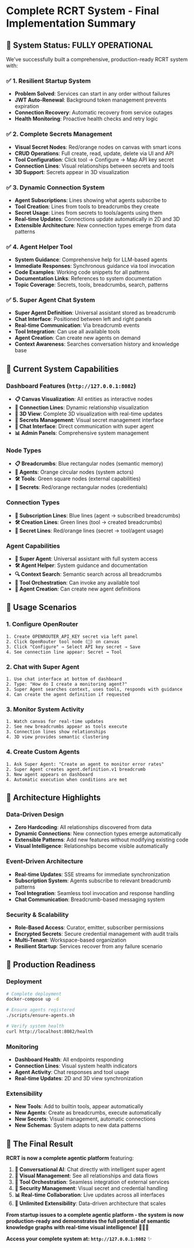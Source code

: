 # Complete RCRT System - Final Implementation Summary

## 🎉 **System Status: FULLY OPERATIONAL**

We've successfully built a comprehensive, production-ready RCRT system with:

### ✅ **1. Resilient Startup System**
- **Problem Solved**: Services can start in any order without failures
- **JWT Auto-Renewal**: Background token management prevents expiration
- **Connection Recovery**: Automatic recovery from service outages
- **Health Monitoring**: Proactive health checks and retry logic

### ✅ **2. Complete Secrets Management**
- **Visual Secret Nodes**: Red/orange nodes on canvas with smart icons
- **CRUD Operations**: Full create, read, update, delete via UI and API
- **Tool Configuration**: Click tool → Configure → Map API key secret
- **Connection Lines**: Visual relationships between secrets and tools
- **3D Support**: Secrets appear in 3D visualization

### ✅ **3. Dynamic Connection System**
- **Agent Subscriptions**: Lines showing what agents subscribe to
- **Tool Creation**: Lines from tools to breadcrumbs they create
- **Secret Usage**: Lines from secrets to tools/agents using them
- **Real-time Updates**: Connections update automatically in 2D and 3D
- **Extensible Architecture**: New connection types emerge from data patterns

### ✅ **4. Agent Helper Tool**
- **System Guidance**: Comprehensive help for LLM-based agents
- **Immediate Responses**: Synchronous guidance via tool invocation
- **Code Examples**: Working code snippets for all patterns
- **Documentation Links**: References to system documentation
- **Topic Coverage**: Secrets, tools, breadcrumbs, search, patterns

### ✅ **5. Super Agent Chat System**
- **Super Agent Definition**: Universal assistant stored as breadcrumb
- **Chat Interface**: Positioned between left and right panels
- **Real-time Communication**: Via breadcrumb events
- **Tool Integration**: Can use all available tools
- **Agent Creation**: Can create new agents on demand
- **Context Awareness**: Searches conversation history and knowledge base

## 🎯 **Current System Capabilities**

### **Dashboard Features** (`http://127.0.0.1:8082`)
- **📋 Canvas Visualization**: All entities as interactive nodes
- **🔗 Connection Lines**: Dynamic relationship visualization
- **🎲 3D View**: Complete 3D visualization with real-time updates
- **🔐 Secrets Management**: Visual secret management interface
- **💬 Chat Interface**: Direct communication with super agent
- **📊 Admin Panels**: Comprehensive system management

### **Node Types**
- **📋 Breadcrumbs**: Blue rectangular nodes (semantic memory)
- **🤖 Agents**: Orange circular nodes (system actors)
- **🛠️ Tools**: Green square nodes (external capabilities)
- **🔐 Secrets**: Red/orange rectangular nodes (credentials)

### **Connection Types**
- **📡 Subscription Lines**: Blue lines (agent → subscribed breadcrumbs)
- **🛠️ Creation Lines**: Green lines (tool → created breadcrumbs)
- **🔐 Secret Lines**: Red/orange lines (secret → tool/agent usage)

### **Agent Capabilities**
- **🧠 Super Agent**: Universal assistant with full system access
- **🛠️ Agent Helper**: System guidance and documentation
- **🔍 Context Search**: Semantic search across all breadcrumbs
- **🔧 Tool Orchestration**: Can invoke any available tool
- **🤖 Agent Creation**: Can create new agent definitions

## 🚀 **Usage Scenarios**

### **1. Configure OpenRouter**
```
1. Create OPENROUTER_API_KEY secret via left panel
2. Click OpenRouter tool node (🧠) on canvas
3. Click "Configure" → Select API key secret → Save
4. See connection line appear: Secret → Tool
```

### **2. Chat with Super Agent**
```
1. Use chat interface at bottom of dashboard
2. Type: "How do I create a monitoring agent?"
3. Super Agent searches context, uses tools, responds with guidance
4. Can create the agent definition if requested
```

### **3. Monitor System Activity**
```
1. Watch canvas for real-time updates
2. See new breadcrumbs appear as tools execute
3. Connection lines show relationships
4. 3D view provides semantic clustering
```

### **4. Create Custom Agents**
```
1. Ask Super Agent: "Create an agent to monitor error rates"
2. Super Agent creates agent.definition.v1 breadcrumb
3. New agent appears on dashboard
4. Automatic execution when conditions are met
```

## 🔧 **Architecture Highlights**

### **Data-Driven Design**
- **Zero Hardcoding**: All relationships discovered from data
- **Dynamic Connections**: New connection types emerge automatically
- **Extensible Patterns**: Add new features without modifying existing code
- **Visual Intelligence**: Relationships become visible automatically

### **Event-Driven Architecture**
- **Real-time Updates**: SSE streams for immediate synchronization
- **Subscription System**: Agents subscribe to relevant breadcrumb patterns
- **Tool Integration**: Seamless tool invocation and response handling
- **Chat Communication**: Breadcrumb-based messaging system

### **Security & Scalability**
- **Role-Based Access**: Curator, emitter, subscriber permissions
- **Encrypted Secrets**: Secure credential management with audit trails
- **Multi-Tenant**: Workspace-based organization
- **Resilient Startup**: Services recover from any failure scenario

## 🎯 **Production Readiness**

### **Deployment**
```bash
# Complete deployment
docker-compose up -d

# Ensure agents registered
./scripts/ensure-agents.sh

# Verify system health
curl http://localhost:8082/health
```

### **Monitoring**
- **Dashboard Health**: All endpoints responding
- **Connection Lines**: Visual system health indicators
- **Agent Activity**: Chat responses and tool usage
- **Real-time Updates**: 2D and 3D view synchronization

### **Extensibility**
- **New Tools**: Add to builtin tools, appear automatically
- **New Agents**: Create as breadcrumbs, execute automatically
- **New Secrets**: Visual management, automatic connections
- **New Schemas**: System adapts to new data patterns

## 🎉 **The Final Result**

**RCRT is now a complete agentic platform** featuring:

1. **🤖 Conversational AI**: Chat directly with intelligent super agent
2. **🎨 Visual Management**: See all relationships and data flows
3. **🔧 Tool Orchestration**: Seamless integration of external services
4. **🔐 Security Management**: Visual secret and credential handling
5. **📊 Real-time Collaboration**: Live updates across all interfaces
6. **🚀 Unlimited Extensibility**: Data-driven architecture that scales

**From startup issues to a complete agentic platform - the system is now production-ready and demonstrates the full potential of semantic knowledge graphs with real-time visual intelligence!** 🧠🎨🚀

**Access your complete system at: `http://127.0.0.1:8082`** ✨
